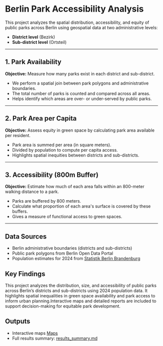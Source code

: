 # Berlin Park Accessibility Analysis

This project analyzes the spatial distribution, accessibility, and equity of public parks across Berlin using geospatial data at two administrative levels:

- **District level** (Bezirk)
- **Sub-district level** (Ortsteil)
---

## 1. Park Availability

**Objective:** Measure how many parks exist in each district and sub-district.

- We perform a spatial join between park polygons and administrative boundaries.
- The total number of parks is counted and compared across all areas.
- Helps identify which areas are over- or under-served by public parks.

---

## 2. Park Area per Capita

**Objective:** Assess equity in green space by calculating park area available per resident.

- Park area is summed per area (in square meters).
- Divided by population to compute per capita access.
- Highlights spatial inequities between districts and sub-districts.

---

## 3.  Accessibility (800m Buffer)

**Objective:** Estimate how much of each area falls within an 800-meter walking distance to a park.

- Parks are buffered by 800 meters.
- Calculate what proportion of each area's surface is covered by these buffers.
- Gives a measure of functional access to green spaces.

---

## Data Sources  
- Berlin administrative boundaries (districts and sub-districts)  
- Public park polygons from Berlin Open Data Portal  
- Population estimates for 2024 from [Statistik Berlin Brandenburg](https://www.statistik-berlin-brandenburg.de)



##  Key Findings

This project analyzes the distribution, size, and accessibility of public parks across Berlin’s districts and sub-districts using 2024 population data. It highlights spatial inequalities in green space availability and park access to inform urban planning.Interactive maps and detailed reports are included to support decision-making for equitable park development.


## Outputs

- Interactive maps [Maps](Maps.html)
- Full results summary: [results_summary.md](Results/report.md)



